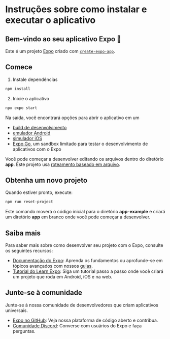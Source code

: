 # Instruções sobre como instalar e executar o aplicativo

## Bem-vindo ao seu aplicativo Expo 👋

Este é um projeto [Expo](https://expo.dev) criado com [`create-expo-app`](https://www.npmjs.com/package/create-expo-app).

## Comece

1. Instale dependências

```bash
npm install
```

2. Inicie o aplicativo

```bash
npx expo start
```

Na saída, você encontrará opções para abrir o aplicativo em um

- [build de desenvolvimento](https://docs.expo.dev/develop/development-builds/introduction/)
- [emulador Android](https://docs.expo.dev/workflow/android-studio-emulator/)
- [simulador iOS](https://docs.expo.dev/workflow/ios-simulator/)
- [Expo Go](https://expo.dev/go), um sandbox limitado para testar o desenvolvimento de aplicativos com o Expo

Você pode começar a desenvolver editando os arquivos dentro do diretório **app**. Este projeto usa [roteamento baseado em arquivo](https://docs.expo.dev/router/introduction).

## Obtenha um novo projeto

Quando estiver pronto, execute:

```bash
npm run reset-project
```

Este comando moverá o código inicial para o diretório **app-example** e criará um diretório **app** em branco onde você pode começar a desenvolver.

## Saiba mais

Para saber mais sobre como desenvolver seu projeto com o Expo, consulte os seguintes recursos:

- [Documentação do Expo](https://docs.expo.dev/): Aprenda os fundamentos ou aprofunde-se em tópicos avançados com nossos [guias](https://docs.expo.dev/guides).
- [Tutorial do Learn Expo](https://docs.expo.dev/tutorial/introduction/): Siga um tutorial passo a passo onde você criará um projeto que roda em Android, iOS e na web.

## Junte-se à comunidade

Junte-se à nossa comunidade de desenvolvedores que criam aplicativos universais.

- [Expo no GitHub](https://github.com/expo/expo): Veja nossa plataforma de código aberto e contribua.
- [Comunidade Discord](https://chat.expo.dev): Converse com usuários do Expo e faça perguntas.
